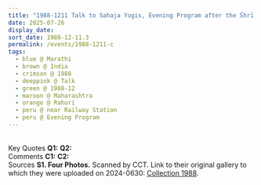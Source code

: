 ```yaml
---
title: "1988-1211 Talk to Sahaja Yogis, Evening Program after the Śhrī Ādi Śhakti Pūjā, House of Madhukar Bhikobā Dhumāḷ, near Railway Station, Rāhurī, Maharashtra, India"
date: 2025-07-26
display_date: 
sort_date: 1988-12-11.3
permalink: /events/1988-1211-c
tags:
  - blue @ Marathi
  - brown @ India
  - crimson @ 1988
  - deeppink @ Talk
  - green @ 1988-12
  - maroon @ Maharashtra
  - orange @ Rahuri
  - peru @ near Railway Station
  - peru @ Evening Program
---
```


<br>

<wave-list>
  <list-title color="DarkSeaGreen" width="55">Key Quotes</list-title>
  <list-item color="BlanchedAlmond" width="280"><b>Q1:</b> <i></i></list-item>
  <list-item color="Lavender" width="280"><b>Q2:</b> <i></i></list-item>
</wave-list>

<br>

<wave-list>
  <list-title color="DarkSeaGreen" width="55">Comments</list-title>
  <list-item color="BlanchedAlmond" width="280"><b>C1:</b> <i></i></list-item>
  <list-item color="Lavender" width="280"><b>C2:</b> <i></i></list-item>
</wave-list>

<br>

<wave-list>
  <list-title color="DarkSeaGreen" width="40">Sources</list-title>
  <list-item color="BlanchedAlmond"  width="280"><b>S1. Four Photos.</b> Scanned by CCT. Link to their original gallery to which they were uploaded on 2024-0630: <a href="https://eternalmoments.smugmug.com/Collections/Mariane-Hufschmitt-Collection/1988">Collection 1988</a>.</list-item>
</wave-list>

<div style="text-align: center"><img src="" /></div>